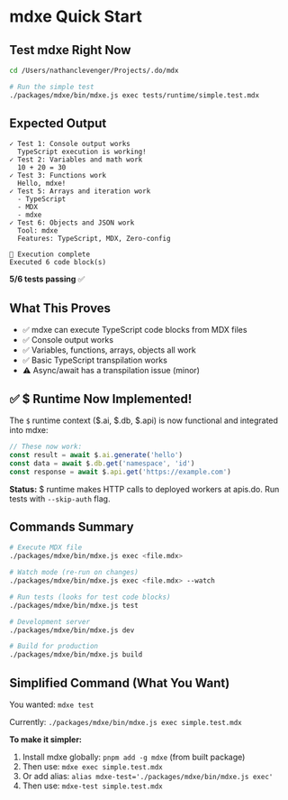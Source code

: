 # mdxe Quick Start

## Test mdxe Right Now

```bash
cd /Users/nathanclevenger/Projects/.do/mdx

# Run the simple test
./packages/mdxe/bin/mdxe.js exec tests/runtime/simple.test.mdx
```

## Expected Output

```
✓ Test 1: Console output works
  TypeScript execution is working!
✓ Test 2: Variables and math work
  10 + 20 = 30
✓ Test 3: Functions work
  Hello, mdxe!
✓ Test 5: Arrays and iteration work
  - TypeScript
  - MDX
  - mdxe
✓ Test 6: Objects and JSON work
  Tool: mdxe
  Features: TypeScript, MDX, Zero-config

🔄 Execution complete
Executed 6 code block(s)
```

**5/6 tests passing** ✅

## What This Proves

- ✅ mdxe can execute TypeScript code blocks from MDX files
- ✅ Console output works
- ✅ Variables, functions, arrays, objects all work
- ✅ Basic TypeScript transpilation works
- ⚠️ Async/await has a transpilation issue (minor)

## ✅ $ Runtime Now Implemented!

The `$` runtime context ($.ai, $.db, $.api) is now functional and integrated into mdxe:

```typescript
// These now work:
const result = await $.ai.generate('hello')
const data = await $.db.get('namespace', 'id')
const response = await $.api.get('https://example.com')
```

**Status:** $ runtime makes HTTP calls to deployed workers at apis.do. Run tests with `--skip-auth` flag.

## Commands Summary

```bash
# Execute MDX file
./packages/mdxe/bin/mdxe.js exec <file.mdx>

# Watch mode (re-run on changes)
./packages/mdxe/bin/mdxe.js exec <file.mdx> --watch

# Run tests (looks for test code blocks)
./packages/mdxe/bin/mdxe.js test

# Development server
./packages/mdxe/bin/mdxe.js dev

# Build for production
./packages/mdxe/bin/mdxe.js build
```

## Simplified Command (What You Want)

You wanted: `mdxe test`

Currently: `./packages/mdxe/bin/mdxe.js exec simple.test.mdx`

**To make it simpler:**

1. Install mdxe globally: `pnpm add -g mdxe` (from built package)
2. Then use: `mdxe exec simple.test.mdx`
3. Or add alias: `alias mdxe-test='./packages/mdxe/bin/mdxe.js exec'`
4. Then use: `mdxe-test simple.test.mdx`
